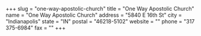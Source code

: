 +++
slug = "one-way-apostolic-church"
title = "One Way Apostolic Church"
name = "One Way Apostolic Church"
address = "5840 E 16th St"
city = "Indianapolis"
state = "IN"
postal = "46218-5102"
website = ""
phone = "317 375-6984"
fax = ""
+++
